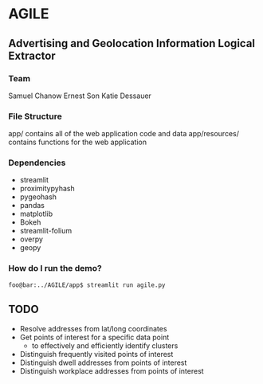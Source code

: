 # AGILE

## Advertising and Geolocation Information Logical Extractor

### Team

Samuel Chanow
Ernest Son
Katie Dessauer

### File Structure

app/ contains all of the web application code and data
app/resources/ contains functions for the web application

### Dependencies
- streamlit
- proximitypyhash
- pygeohash
- pandas
- matplotlib
- Bokeh
- streamlit-folium
- overpy
- geopy

### How do I run the demo?

```console
foo@bar:../AGILE/app$ streamlit run agile.py
```

## TODO

- Resolve addresses from lat/long coordinates
- Get points of interest for a specific data point
  -  to effectively and efficiently identify clusters
- Distinguish frequently visited points of interest
- Distinguish dwell addresses from points of interest
- Distinguish workplace addresses from points of interest


